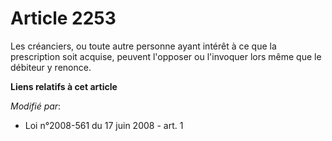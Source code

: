 # Article 2253

Les créanciers, ou toute autre personne ayant intérêt à ce que la prescription soit acquise, peuvent l'opposer ou l'invoquer
lors même que le débiteur y renonce.

**Liens relatifs à cet article**

_Modifié par_:

  - Loi n°2008-561 du 17 juin 2008 - art. 1
